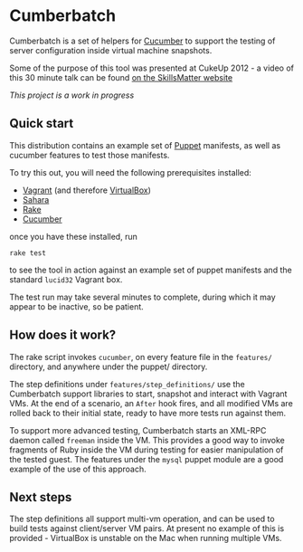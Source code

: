 # Cumberbatch

Cumberbatch is a set of helpers for [Cucumber](http://cukes.info/) to support the testing of server configuration inside virtual machine snapshots.

Some of the purpose of this tool was presented at CukeUp 2012 - a video of this 30 minute talk can be found [on the SkillsMatter website](http://skillsmatter.com/podcast/design-architecture/test-driven-infrastructure-cucumber)

*This project is a work in progress*

## Quick start

This distribution contains an example set of [Puppet](http://puppetlabs.com/puppet/puppet-open-source/) manifests, as well as cucumber features to test those manifests.

To try this out, you will need the following prerequisites installed:

 * [Vagrant](http://vagrantup.com/) (and therefore [VirtualBox](http://www.virtualbox.org/))
 * [Sahara](http://rubygems.org/gems/sahara)
 * [Rake](http://rake.rubyforge.org/)
 * [Cucumber](http://cukes.info/)

once you have these installed, run

    rake test

to see the tool in action against an example set of puppet manifests and the standard `lucid32` Vagrant box.

The test run may take several minutes to complete, during which it may appear to be inactive, so be patient.

## How does it work?

The rake script invokes `cucumber`, on every feature file in the `features/` directory, and anywhere under the puppet/ directory.

The step definitions under `features/step_definitions/` use the Cumberbatch support libraries to start, snapshot and interact with Vagrant VMs.  At the end of a scenario, an `After` hook fires, and all modified VMs are rolled back to their initial state, ready to have more tests run against them.

To support more advanced testing, Cumberbatch starts an XML-RPC daemon called `freeman` inside the VM.  This provides a good way to invoke fragments of Ruby inside the VM during testing for easier manipulation of the tested guest.  The features under the `mysql` puppet module are a good example of the use of this approach.

## Next steps

The step definitions all support multi-vm operation, and can be used to build tests against client/server VM pairs.  At present no example of this is provided - VirtualBox is unstable on the Mac when running multiple VMs.



